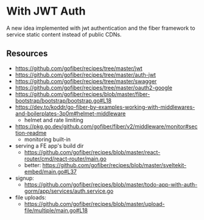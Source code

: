 # With JWT Auth

A new idea implemented with jwt authentication and the fiber framework to service static content instead of public CDNs.

## Resources

- <https://github.com/gofiber/recipes/tree/master/jwt>
- <https://github.com/gofiber/recipes/tree/master/auth-jwt>
- <https://github.com/gofiber/recipes/tree/master/swagger>
- <https://github.com/gofiber/recipes/tree/master/oauth2-google>
- <https://github.com/gofiber/recipes/blob/master/fiber-bootstrap/bootstrap/bootstrap.go#L18>
- <https://dev.to/koddr/go-fiber-by-examples-working-with-middlewares-and-boilerplates-3p0m#helmet-middleware>
  - helmet and rate limiting
- <https://pkg.go.dev/github.com/gofiber/fiber/v2/middleware/monitor#section-readme>
  - monitoring built-in
- serving a FE app's build dir
  - <https://github.com/gofiber/recipes/blob/master/react-router/cmd/react-router/main.go>
  - better: <https://github.com/gofiber/recipes/blob/master/sveltekit-embed/main.go#L37>
- signup:
  - <https://github.com/gofiber/recipes/blob/master/todo-app-with-auth-gorm/app/services/auth.service.go>
- file uploads:
  - <https://github.com/gofiber/recipes/blob/master/upload-file/multiple/main.go#L18>
